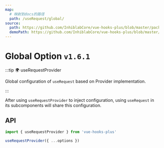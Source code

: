 ```yaml
---
map:
  # 映射到docs的路径
  path: /useRequest/global/
source:
  path: https://github.com/InhiblabCore/vue-hooks-plus/blob/master/packages/hooks/src/useRequest/useRequestProvider.ts
  demoPath: https://github.com/InhiblabCore/vue-hooks-plus/blob/master/packages/hooks/src/useRequest/docs/global/demo/demo.vue
---
```


# Global Option `v1.6.1`

:::tip 🌍 useRequestProvider

Global configuration of `useRequest` based on Provider implementation.

:::

After using `useRequestProvider` to inject configuration, using `useRequest` in its subcomponents will share this configuration.

<demo src="./demo/demo.vue"
  language="vue"
  title=""
  desc="Global configuration, after injecting pollingInterval=2000 in demo2, the request in demo2 will start polling."> </demo>

## API

```typescript
import { useRequestProvider } from 'vue-hooks-plus'

useRequestProvider({ ...options })
```

